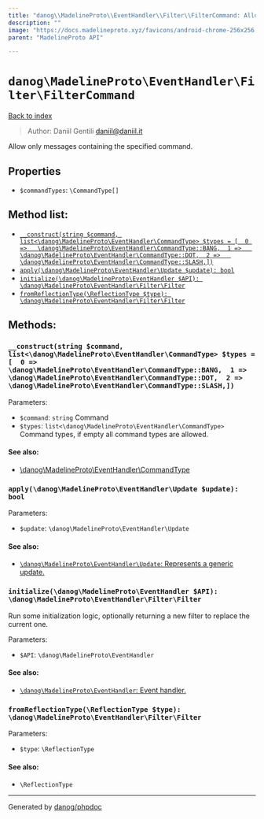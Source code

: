```yaml
---
title: "danog\\MadelineProto\\EventHandler\\Filter\\FilterCommand: Allow only messages containing the specified command."
description: ""
image: "https://docs.madelineproto.xyz/favicons/android-chrome-256x256.png"
parent: "MadelineProto API"

---
```

# `danog\MadelineProto\EventHandler\Filter\FilterCommand`
[Back to index](../../../../index.html)

> Author: Daniil Gentili <daniil@daniil.it>  
  

Allow only messages containing the specified command.  



## Properties
* `$commandTypes`: `\CommandType[]` 

## Method list:
* [`__construct(string $command, list<\danog\MadelineProto\EventHandler\CommandType> $types = [  0 =>   \danog\MadelineProto\EventHandler\CommandType::BANG,  1 =>   \danog\MadelineProto\EventHandler\CommandType::DOT,  2 =>   \danog\MadelineProto\EventHandler\CommandType::SLASH,])`](#__construct-string-command-list-danog-madelineproto-eventhandler-commandtype-types-0-danog-madelineproto-eventhandler-commandtype-bang-1-danog-madelineproto-eventhandler-commandtype-dot-2-danog-madelineproto-eventhandler-commandtype-slash)
* [`apply(\danog\MadelineProto\EventHandler\Update $update): bool`](#apply-danog-madelineproto-eventhandler-update-update-bool)
* [`initialize(\danog\MadelineProto\EventHandler $API): \danog\MadelineProto\EventHandler\Filter\Filter`](#initialize-danog-madelineproto-eventhandler-api-danog-madelineproto-eventhandler-filter-filter)
* [`fromReflectionType(\ReflectionType $type): \danog\MadelineProto\EventHandler\Filter\Filter`](#fromreflectiontype-reflectiontype-type-danog-madelineproto-eventhandler-filter-filter)

## Methods:
### `__construct(string $command, list<\danog\MadelineProto\EventHandler\CommandType> $types = [  0 =>   \danog\MadelineProto\EventHandler\CommandType::BANG,  1 =>   \danog\MadelineProto\EventHandler\CommandType::DOT,  2 =>   \danog\MadelineProto\EventHandler\CommandType::SLASH,])`




Parameters:

* `$command`: `string` Command  
* `$types`: `list<\danog\MadelineProto\EventHandler\CommandType>` Command types, if empty all command types are allowed.  


#### See also: 
* [\danog\MadelineProto\EventHandler\CommandType](../../../../danog/MadelineProto/EventHandler/CommandType.html)




### `apply(\danog\MadelineProto\EventHandler\Update $update): bool`




Parameters:

* `$update`: `\danog\MadelineProto\EventHandler\Update`   


#### See also: 
* [`\danog\MadelineProto\EventHandler\Update`: Represents a generic update.](../../../../danog/MadelineProto/EventHandler/Update.html)




### `initialize(\danog\MadelineProto\EventHandler $API): \danog\MadelineProto\EventHandler\Filter\Filter`

Run some initialization logic, optionally returning a new filter to replace the current one.


Parameters:

* `$API`: `\danog\MadelineProto\EventHandler`   


#### See also: 
* [`\danog\MadelineProto\EventHandler`: Event handler.](../../../../danog/MadelineProto/EventHandler.html)




### `fromReflectionType(\ReflectionType $type): \danog\MadelineProto\EventHandler\Filter\Filter`




Parameters:

* `$type`: `\ReflectionType`   


#### See also: 
* `\ReflectionType`




---
Generated by [danog/phpdoc](https://phpdoc.daniil.it)
